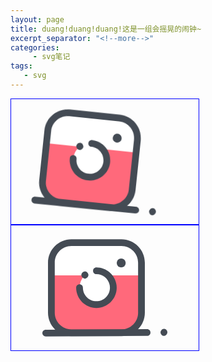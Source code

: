 ```yaml
---
layout: page
title: duang!duang!duang!这是一组会摇晃的闹钟~
excerpt_separator: "<!--more-->"
categories:
     - svg笔记
tags:
   - svg
---
```



<!--more-->

<head>
<style>
svg {
  width:300px;
  height:200px;
  border:1px solid blue;
}
</style>
</head>
<body>
  <style>
    g#svg1{animation-play-state:running;
           -webkit-animation:swinging 1s ease-in-out alternate infinite;
           -moz-animation:swinging 1s ease-in-out alternate infinite;}
    @keyframes swinging {
    0% {
       -webkit-transform: rotate(6deg);
       -webkit-transform-origin: top center;
       -moz-transform: rotate(6deg);
       -moz-transform-origin: top center;
       transform: rotate(6deg);
       transform-origin: top center;
    }
    100% {
       -webkit-transform: rotate(-6deg);
       -webkit-transform-origin: top center;
       -moz-transform: rotate(-6deg);
       -moz-transform-origin: top center;
       transform: rotate(-6deg);
       transform-origin: top center;
    }
}
<!--g#svg1{transform:translate(300px);}-->
                   
</style>
<svg xmlns="http://www.w3.org/2000/svg" xmlns:xlink="http://www.w3.org/1999/xlink" version="1.1" id="Capa_1" x="0px" y="0px" viewBox="0 0 444 444" style="enable-background:new 0 0 444 444;" xml:space="preserve">
  
 <g id="svg1">
<path style="fill:#FF697B;" d="M280.8,381.4H103.2c-39.2,0-71.2-32-71.2-71.2V132.6c0-39.2,32-71.2,71.2-71.2h177.6  c39.2,0,71.2,32,71.2,71.2v177.6C352,349.4,320,381.4,280.8,381.4z"/>
<path style="fill:#FFFFFF;" d="M32,132.6v44.8h320v-44.8c0-39.2-32-71.2-71.2-71.2H103.2C64,61.4,32,93.4,32,132.6z"/>
<path style="fill:#444B54;" d="M280.8,393.4H103.2c-46,0-83.2-37.2-83.2-83.2V132.6c0-46,37.2-83.2,83.2-83.2h177.6  c46,0,83.2,37.2,83.2,83.2v177.6C364,356.2,326.8,393.4,280.8,393.4z M103.2,73.4C70.4,73.4,44,99.8,44,132.6v177.6  c0,32.4,26.4,59.2,59.2,59.2h177.6c32.4,0,59.2-26.4,59.2-59.2V132.6c0-32.4-26.4-59.2-59.2-59.2H103.2z"/>
<circle style="fill:#FFFFFF;" cx="192" cy="221.4" r="60"/>
  <path style="fill:#444B54;" d="M192,293.4c-39.6,0-72-32.4-72-72c0-6.8,5.2-12,12-12s12,5.2,12,12c0,26.4,21.6,48,48,48   s48-21.6,48-48s-21.6-48-48-48c-6.8,0-12-5.2-12-12s5.2-12,12-12c39.6,0,72,32.4,72,72S231.6,293.4,192,293.4z"/>

  <path style="fill:#444B54;" d="M151.2,189c-0.8,0-1.6,0-2.4-0.4s-1.6-0.4-2.4-0.8c-0.8-0.4-1.6-0.8-2-1.2c-0.8-0.4-1.2-0.8-2-1.6   c-0.4-0.4-1.2-1.2-1.6-2c-0.4-0.8-0.8-1.2-1.2-2s-0.4-1.6-0.8-2.4c0-0.8-0.4-1.6-0.4-2.4c0-0.8,0-1.6,0.4-2.4   c0-0.8,0.4-1.6,0.8-2.4c0.4-0.8,0.8-1.6,1.2-2c0.4-0.8,0.8-1.2,1.6-2c0.4-0.4,1.2-1.2,2-1.6c0.8-0.4,1.2-0.8,2-1.2s1.6-0.4,2.4-0.8   c1.6-0.4,3.2-0.4,4.8,0c0.8,0,1.6,0.4,2.4,0.8c0.8,0.4,1.6,0.8,2,1.2c0.8,0.4,1.2,0.8,1.6,1.6c0.4,0.4,1.2,1.2,1.6,2   c0.4,0.8,0.8,1.2,1.2,2s0.4,1.6,0.8,2.4c0,0.8,0.4,1.6,0.4,2.4c0,0.8,0,1.6-0.4,2.4c0,0.8-0.4,1.6-0.8,2.4c-0.4,0.8-0.8,1.6-1.2,2   c-0.4,0.8-0.8,1.2-1.6,2c-0.4,0.4-1.2,1.2-1.6,1.6c-0.8,0.4-1.2,0.8-2,1.2s-1.6,0.4-2.4,0.8S152,189,151.2,189z"/>

  <circle style="fill:#444B54;" cx="280" cy="133.4" r="16"/>
  <path style="fill:#444B54;" d="M12,394.6c-6.4,0-12-5.2-12-12s5.2-12,12-12l360-2l0,0c6.4,0,12,5.2,12,12s-5.2,12-12,12L12,394.6   L12,394.6z"/>
  <path style="fill:#444B54;" d="M432,392.6c-3.2,0-6.4-1.2-8.4-3.6c-0.4-0.4-1.2-1.2-1.6-2s-0.8-1.2-1.2-2c-0.4-0.8-0.4-1.6-0.8-2.4   c0-0.8-0.4-1.6-0.4-2.4s0-1.6,0.4-2.4c0-0.8,0.4-1.6,0.8-2.4s0.8-1.6,1.2-2c0.4-0.8,0.8-1.2,1.6-2c0.4-0.4,1.2-1.2,1.6-1.6   c0.8-0.4,1.2-0.8,2-1.2c0.8-0.4,1.6-0.4,2.4-0.8c1.6-0.4,3.2-0.4,4.8,0c0.8,0,1.6,0.4,2.4,0.8s1.6,0.8,2,1.2   c0.8,0.4,1.2,0.8,1.6,1.6c2.4,2.4,3.6,5.2,3.6,8.4c0,0.8,0,1.6-0.4,2.4c0,0.8-0.4,1.6-0.8,2.4s-0.8,1.6-1.2,2   c-0.4,0.8-0.8,1.2-1.6,2C438.4,391.4,435.2,392.6,432,392.6z"/>
</g>

</svg>
<svg id="svg2" xmlns="http://www.w3.org/2000/svg" xmlns:xlink="http://www.w3.org/1999/xlink" version="1.1" id="Capa_1" x="0px" y="0px" viewBox="0 0 444 444" style="enable-background:new 0 0 444 444;" xml:space="preserve">
<path style="fill:#FF697B;" d="M280.8,381.4H103.2c-39.2,0-71.2-32-71.2-71.2V132.6c0-39.2,32-71.2,71.2-71.2h177.6  c39.2,0,71.2,32,71.2,71.2v177.6C352,349.4,320,381.4,280.8,381.4z"/>
<path style="fill:#FFFFFF;" d="M32,132.6v44.8h320v-44.8c0-39.2-32-71.2-71.2-71.2H103.2C64,61.4,32,93.4,32,132.6z"/>
<path style="fill:#444B54;" d="M280.8,393.4H103.2c-46,0-83.2-37.2-83.2-83.2V132.6c0-46,37.2-83.2,83.2-83.2h177.6  c46,0,83.2,37.2,83.2,83.2v177.6C364,356.2,326.8,393.4,280.8,393.4z M103.2,73.4C70.4,73.4,44,99.8,44,132.6v177.6  c0,32.4,26.4,59.2,59.2,59.2h177.6c32.4,0,59.2-26.4,59.2-59.2V132.6c0-32.4-26.4-59.2-59.2-59.2H103.2z"/>
<circle style="fill:#FFFFFF;" cx="192" cy="221.4" r="60"/>
<g>
  <path style="fill:#444B54;" d="M192,293.4c-39.6,0-72-32.4-72-72c0-6.8,5.2-12,12-12s12,5.2,12,12c0,26.4,21.6,48,48,48   s48-21.6,48-48s-21.6-48-48-48c-6.8,0-12-5.2-12-12s5.2-12,12-12c39.6,0,72,32.4,72,72S231.6,293.4,192,293.4z"/>
  <path style="fill:#444B54;" d="M151.2,189c-0.8,0-1.6,0-2.4-0.4s-1.6-0.4-2.4-0.8c-0.8-0.4-1.6-0.8-2-1.2c-0.8-0.4-1.2-0.8-2-1.6   c-0.4-0.4-1.2-1.2-1.6-2c-0.4-0.8-0.8-1.2-1.2-2s-0.4-1.6-0.8-2.4c0-0.8-0.4-1.6-0.4-2.4c0-0.8,0-1.6,0.4-2.4   c0-0.8,0.4-1.6,0.8-2.4c0.4-0.8,0.8-1.6,1.2-2c0.4-0.8,0.8-1.2,1.6-2c0.4-0.4,1.2-1.2,2-1.6c0.8-0.4,1.2-0.8,2-1.2s1.6-0.4,2.4-0.8   c1.6-0.4,3.2-0.4,4.8,0c0.8,0,1.6,0.4,2.4,0.8c0.8,0.4,1.6,0.8,2,1.2c0.8,0.4,1.2,0.8,1.6,1.6c0.4,0.4,1.2,1.2,1.6,2   c0.4,0.8,0.8,1.2,1.2,2s0.4,1.6,0.8,2.4c0,0.8,0.4,1.6,0.4,2.4c0,0.8,0,1.6-0.4,2.4c0,0.8-0.4,1.6-0.8,2.4c-0.4,0.8-0.8,1.6-1.2,2   c-0.4,0.8-0.8,1.2-1.6,2c-0.4,0.4-1.2,1.2-1.6,1.6c-0.8,0.4-1.2,0.8-2,1.2s-1.6,0.4-2.4,0.8S152,189,151.2,189z"/>
  <circle style="fill:#444B54;" cx="280" cy="133.4" r="16"/>
  <path style="fill:#444B54;" d="M12,394.6c-6.4,0-12-5.2-12-12s5.2-12,12-12l360-2l0,0c6.4,0,12,5.2,12,12s-5.2,12-12,12L12,394.6   L12,394.6z"/>
  <path style="fill:#444B54;" d="M432,392.6c-3.2,0-6.4-1.2-8.4-3.6c-0.4-0.4-1.2-1.2-1.6-2s-0.8-1.2-1.2-2c-0.4-0.8-0.4-1.6-0.8-2.4   c0-0.8-0.4-1.6-0.4-2.4s0-1.6,0.4-2.4c0-0.8,0.4-1.6,0.8-2.4s0.8-1.6,1.2-2c0.4-0.8,0.8-1.2,1.6-2c0.4-0.4,1.2-1.2,1.6-1.6   c0.8-0.4,1.2-0.8,2-1.2c0.8-0.4,1.6-0.4,2.4-0.8c1.6-0.4,3.2-0.4,4.8,0c0.8,0,1.6,0.4,2.4,0.8s1.6,0.8,2,1.2   c0.8,0.4,1.2,0.8,1.6,1.6c2.4,2.4,3.6,5.2,3.6,8.4c0,0.8,0,1.6-0.4,2.4c0,0.8-0.4,1.6-0.8,2.4s-0.8,1.6-1.2,2   c-0.4,0.8-0.8,1.2-1.6,2C438.4,391.4,435.2,392.6,432,392.6z"/>
</g>
</svg>
</body>
